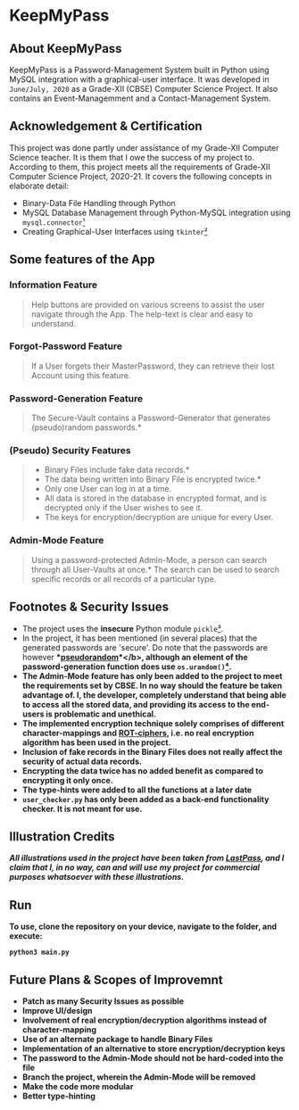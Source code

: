 # KeepMyPass

## About KeepMyPass

KeepMyPass is a Password-Management System built in Python using MySQL integration with a graphical-user interface. It was developed in `June/July, 2020` as a Grade-XII (CBSE) Computer Science Project. It also contains an Event-Managemment and a Contact-Management System.

## Acknowledgement & Certification

This project was done partly under assistance of my Grade-XII Computer Science teacher. It is them that I owe the success of my project to. According to them, this project meets all the requirements of Grade-XII Computer Science Project, 2020-21. It covers the following concepts in elaborate detail:
- Binary-Data File Handling through Python
- MySQL Database Management through Python-MySQL integration using `mysql.connector`[¹](https://pypi.org/project/mysql-connector-python/)
- Creating Graphical-User Interfaces using `tkinter`[²](https://docs.python.org/3/library/tkinter.html)

## Some features of the App

### Information Feature

> Help buttons are provided on various screens to assist the user navigate through the App. The help-text is clear and easy to understand.

### Forgot-Password Feature

> If a User forgets their MasterPassword, they can retrieve their lost Account using this feature.

### Password-Generation Feature

> The Secure-Vault contains a Password-Generator that generates (pseudo)random passwords.*

### (Pseudo) Security Features

> - Binary Files include fake data records.*
> - The data being written into Binary File is encrypted twice.*
> - Only one User can log in at a time.
> - All data is stored in the database in encrypted format, and is decrypted only if the User wishes to see it.
> - The keys for encryption/decryption are unique for every User.

### Admin-Mode Feature

> Using a password-protected Admin-Mode, a person can search through all User-Vaults at once.* The search can be used to search specific records or all records of a particular type.

## Footnotes & Security Issues

- The project uses the <b>insecure</b> Python module `pickle`[³](https://docs.python.org/3/library/pickle.html). 
- In the project, it has been mentioned (in several places) that the generated passwords are 'secure'. Do note that the passwords are however <b>*[pseudorandom](https://en.wikipedia.org/wiki/Pseudorandomness#:~:text=A%20pseudorandom%20sequence%20of%20numbers,completely%20deterministic%20and%20repeatable%20process.)*</b>, although an element of the password-generation function does use `os.urandom()`[⁴](https://docs.python.org/3/library/os.html#os.urandom).
- The Admin-Mode feature has only been added to the project to meet the requirements set by CBSE. In no way should the feature be taken advantage of. I, the developer, completely understand that being able to access all the stored data, and providing its access to the end-users is <b>problematic and unethical</b>.
- The implemented encryption technique <b>solely</b> comprises of different character-mappings and [ROT-ciphers](https://en.wikipedia.org/wiki/ROT13), i.e. no real encryption algorithm has been used in the project. 
- Inclusion of fake records in the Binary Files does not really affect the security of actual data records.
- Encrypting the data twice has no added benefit as compared to encrypting it only once.
- The type-hints were added to all the functions at a later date
- `user_checker.py` has only been added as a back-end functionality checker. It is not meant for use.

## Illustration Credits 

*All illustrations used in the project have been taken from [LastPass](https://www.lastpass.com/), and I claim that I, in no way, can and will use my project for commercial purposes whatsoever with these illustrations.*

## Run

To use, clone the repository on your device, navigate to the folder, and execute:

```
python3 main.py
```

## Future Plans & Scopes of Improvemnt

- Patch as many Security Issues as possible
- Improve UI/design
- Involvement of real encryption/decryption algorithms instead of character-mapping
- Use of an alternate package to handle Binary Files
- Implementation of an alternative to store encryption/decryption keys
- The password to the Admin-Mode should <b>not</b> be hard-coded into the file
- Branch the project, wherein the Admin-Mode will be removed
- Make the code more modular
- Better type-hinting
